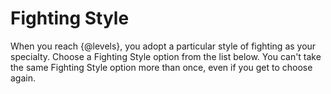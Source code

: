 # Fighting Style
When you reach {@levels}, you adopt a particular style of fighting as your specialty.
Choose a Fighting Style option from the list below.
You can't take the same Fighting Style option more than once, even if you get to choose again.
